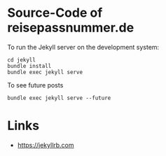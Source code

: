 # Source-Code of reisepassnummer.de

To run the Jekyll server on the development system:

    cd jekyll
    bundle install
    bundle exec jekyll serve

To see future posts

    bundle exec jekyll serve --future

# Links

- https://jekyllrb.com
